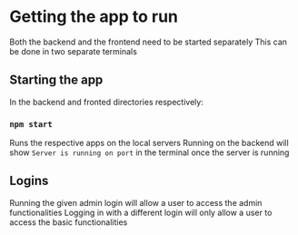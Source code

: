 # Getting the app to run

Both the backend and the frontend need to be started separately
This can be done in two separate terminals

## Starting the app

In the backend and fronted directories respectively:

### `npm start`

Runs the respective apps on the local servers
Running on the backend will show `Server is running on port` in the terminal once the server is running

## Logins

Running the given admin login will allow a user to access the admin functionalities
Logging in with a different login will only allow a user to access the basic functionalities